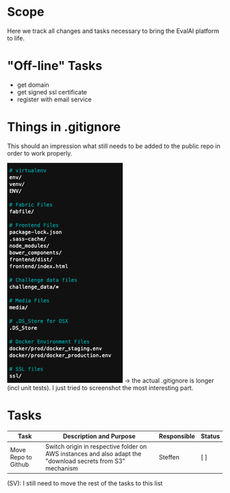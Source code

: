 # Scope
Here we track all changes and tasks necessary to bring the EvalAI platform to life.

# "Off-line" Tasks
- get domain
- get signed ssl certificate
- register with email service

# Things in .gitignore
This should an impression what still needs to be added to the public repo in order to work properly.

![image.png](/.attachments/image-4dfade01-5c15-4009-8663-104dd054f380.png)
-> the actual .gitignore is longer (incl unit tests). I just tried to screenshot the most interesting part.

# Tasks
| Task | Description and Purpose | Responsible | Status |
|--|--|--|--|
| Move Repo to Github | Switch origin in respective folder on AWS instances and also adapt the "download secrets from S3" mechanism | Steffen | [ ] |
(SV): I still need to move the rest of the tasks to this list